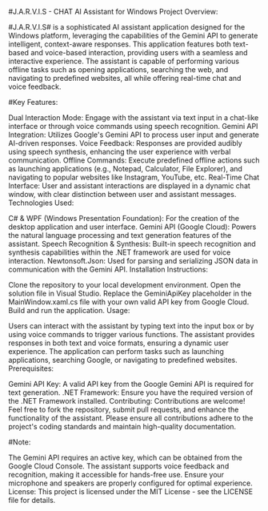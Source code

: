 #J.A.R.V.I.S - CHAT AI Assistant for Windows
Project Overview:

#J.A.R.V.I.S# is a sophisticated AI assistant application designed for the Windows platform, leveraging the capabilities of the Gemini API to generate intelligent, context-aware responses. This application features both text-based and voice-based interaction, providing users with a seamless and interactive experience. The assistant is capable of performing various offline tasks such as opening applications, searching the web, and navigating to predefined websites, all while offering real-time chat and voice feedback.

#Key Features:

Dual Interaction Mode: Engage with the assistant via text input in a chat-like interface or through voice commands using speech recognition.
Gemini API Integration: Utilizes Google's Gemini API to process user input and generate AI-driven responses.
Voice Feedback: Responses are provided audibly using speech synthesis, enhancing the user experience with verbal communication.
Offline Commands: Execute predefined offline actions such as launching applications (e.g., Notepad, Calculator, File Explorer), and navigating to popular websites like Instagram, YouTube, etc.
Real-Time Chat Interface: User and assistant interactions are displayed in a dynamic chat window, with clear distinction between user and assistant messages.
Technologies Used:

C# & WPF (Windows Presentation Foundation): For the creation of the desktop application and user interface.
Gemini API (Google Cloud): Powers the natural language processing and text generation features of the assistant.
Speech Recognition & Synthesis: Built-in speech recognition and synthesis capabilities within the .NET framework are used for voice interaction.
Newtonsoft.Json: Used for parsing and serializing JSON data in communication with the Gemini API.
Installation Instructions:

Clone the repository to your local development environment.
Open the solution file in Visual Studio.
Replace the GeminiApiKey placeholder in the MainWindow.xaml.cs file with your own valid API key from Google Cloud.
Build and run the application.
Usage:

Users can interact with the assistant by typing text into the input box or by using voice commands to trigger various functions.
The assistant provides responses in both text and voice formats, ensuring a dynamic user experience.
The application can perform tasks such as launching applications, searching Google, or navigating to predefined websites.
Prerequisites:

Gemini API Key: A valid API key from the Google Gemini API is required for text generation.
.NET Framework: Ensure you have the required version of the .NET Framework installed.
Contributing: Contributions are welcome! Feel free to fork the repository, submit pull requests, and enhance the functionality of the assistant. Please ensure all contributions adhere to the project's coding standards and maintain high-quality documentation.

#Note:

The Gemini API requires an active key, which can be obtained from the Google Cloud Console.
The assistant supports voice feedback and recognition, making it accessible for hands-free use. Ensure your microphone and speakers are properly configured for optimal experience.
License: This project is licensed under the MIT License - see the LICENSE file for details.
